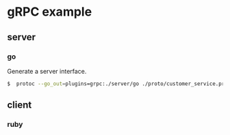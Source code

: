 # gRPC example

## server
### go

Generate a server interface.

```bash
$  protoc --go_out=plugins=grpc:./server/go ./proto/customer_service.proto
```

## client
### ruby

